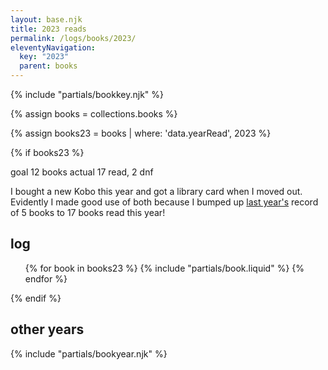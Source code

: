 ```yaml
---
layout: base.njk
title: 2023 reads
permalink: /logs/books/2023/
eleventyNavigation:
  key: "2023"
  parent: books
---
```


{% include "partials/bookkey.njk" %}

<p></p>

{% assign books = collections.books %}

{% assign books23 = books | where: 'data.yearRead', 2023 %}

{% if books23 %}

<div class="grid two-col-flex">
<div class="grid">
<span class="label">goal</span> <span>12 books</span>
<span class="label">actual</span> <span>17 read, 2 dnf</span>
</div>
</div>

<p></p>

<p>I bought a new Kobo this year and got a library card when I moved out. Evidently I made good use of both because I
  bumped up <a href="/logs/books/2022/">last year's</a> record of 5 books to 17 books read this year!</p>

## log

<ul class="log booklist">
  {% for book in books23 %}
  {% include "partials/book.liquid" %}
  {% endfor %}
</ul>
{% endif %}

## other years

{% include "partials/bookyear.njk" %}